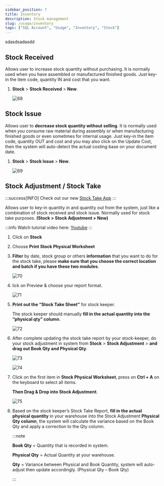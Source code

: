```yaml
---
sidebar_position: 7
title: Inventory
description: Stock management
slug: /usage/inventory
tags: ["SQL Account", "Usage", "Inventory", "Stock"]
---
```

sdasdsadasdd
## Stock Received

Allows user to increase stock quantity without purchasing. It is normally used when you have assembled or manufactured finished goods. Just key-in the item code, quantity IN and cost that you want.

1. **Stock** > **Stock Received** > **New**.

   ![68](../../static/img/getting-started/user-guide/67.png)

## Stock Issue

Allows user to **decrease stock quantity without selling**. It is normally used when you consume raw material during assembly or when manufacturing finished goods or even sometimes for internal usage. Just key-in the item code, quantity OUT and cost and you may also click on the Update Cost, then the system will auto-detect the actual costing base on your document date.

1. **Stock** > **Stock Issue** > **New**.

   ![69](../../static/img/getting-started/user-guide/68.png)

## Stock Adjustment / Stock Take

:::success[INFO]
Check out our new [Stock Take App](https://www.sql.com.my/sqlstocktake/)
:::

Allows user to key-in quantity in and quantity out from the system, just like a combination of stock received and stock issue. Normally used for stock take purposes. **(Stock > Stock Adjustment > New)**

:::info
Watch tutorial video here: [Youtube](https://www.youtube.com/watch?v=uEbCRAftQ4A&feature=youtu.be)
:::

1. Click on **Stock**

2. Choose **Print Stock Physical Worksheet**

3. **Filter** by date, stock group or others **information** that you want to do for the stock take, please **make sure that you choose the correct location and batch if you have these two modules**.

   ![70](../../static/img/getting-started/user-guide/69.png)

4. lick on Preview & choose your report format.

   ![71](../../static/img/getting-started/user-guide/70.png)

5. **Print out the “Stock Take Sheet”** for stock keeper.

   The stock keeper should manually **fill in the actual quantity into the “physical qty” column**.

   ![72](../../static/img/getting-started/user-guide/71.png)

6. After complete updating the stock take report by your stock-keeper, do your stock adjustment in system from **Stock** > **Stock Adjustment** > **and drag out Book Qty and Physical Qty**.

   ![73](../../static/img/getting-started/user-guide/72.png)

   ![74](../../static/img/getting-started/user-guide/73.png)

7. Click on the first item in **Stock Physical Worksheet**, press on **Ctrl + A** on the keyboard to select all items.

   **Then Drag & Drop into Stock Adjustment**.

   ![75](../../static/img/getting-started/user-guide/74.png)

8. Based on the stock keeper’s Stock Take Report, **fill in the actual physical quantity** in your warehouse into the Stock Adjustment **Physical Qty column**, the system will calculate the variance based on the Book Qty and apply a correction to the Qty column.

   :::note

   **Book Qty** = Quantity that is recorded in system.

   **Physical Qty** = Actual Quantity at your warehouse.

   **Qty** = Variance between Physical and Book Quantity, system will auto-adjust then update accordingly. (Physical Qty – Book Qty)

   :::
